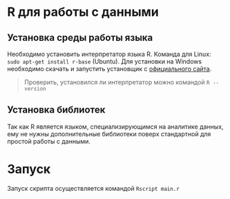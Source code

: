 # R для работы с данными

## Установка среды работы языка

Необходимо установить интерпретатор языка R. Команда для Linux: `sudo apt-get install r-base` (Ubuntu). Для установки на Windows необходимо скачать и запустить установщик с [официального сайта](https://cran.r-project.org/bin/windows/base/).

> Проверить, установился ли интерпретатор можно командой `R --version`

## Установка библиотек

Так как R является языком, специализирующимся на аналитике данных, ему не нужны дополнительные библиотеки поверх стандартной для простой работы с данными.

# Запуск

Запуск скрипта осуществляется командой `Rscript main.r`